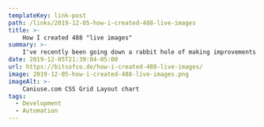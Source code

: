 ```yaml
---
templateKey: link-post
path: /links/2019-12-05-how-i-created-488-live-images
title: >-
    How I created 488 "live images"
summary: >-
    I've recently been going down a rabbit hole of making improvements to my CanIUse embed. To give a bit of a background, it is an interactive embed I created to easily embed data from caniuse.com in my blog posts and anywhere else. 
date: 2019-12-05T21:39:04-05:00
url: https://bitsofco.de/how-i-created-488-live-images/
image: 2019-12-05-how-i-created-488-live-images.png
imageAlt: >-
    Caniuse.com CSS Grid Layout chart
tags:
  - Development
  - Automation
---
```

